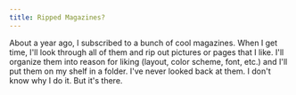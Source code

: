 ```yaml
---
title: Ripped Magazines?
---
```


About a year ago, I subscribed to a bunch of cool magazines. When I get time, I'll look through all of them and rip out pictures or pages that I like. I'll organize them into reason for liking (layout, color scheme, font, etc.) and I'll put them on my shelf in a folder. I've never looked back at them. I don't know why I do it. But it's there.
